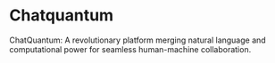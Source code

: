 # Chatquantum
ChatQuantum: A revolutionary platform merging natural language and computational power for seamless human-machine collaboration.
